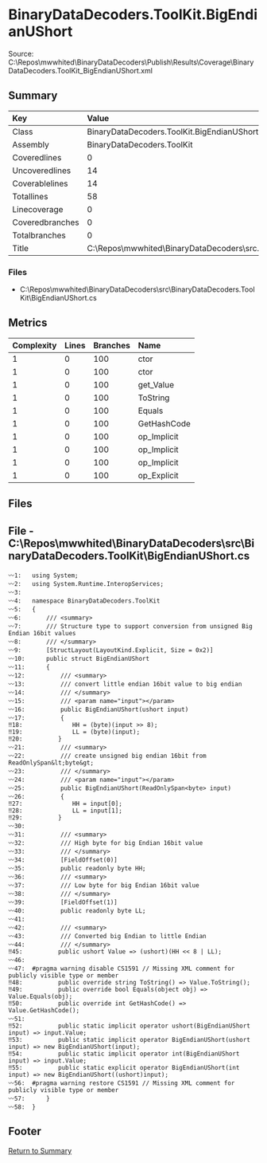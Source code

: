 ﻿
# BinaryDataDecoders.ToolKit.BigEndianUShort
Source: C:\Repos\mwwhited\BinaryDataDecoders\Publish\Results\Coverage\BinaryDataDecoders.ToolKit_BigEndianUShort.xml

## Summary

| Key                  | Value                                                            |
| :------------------- | :--------------------------------------------------------------- |
| Class                | BinaryDataDecoders.ToolKit.BigEndianUShort                   | 
| Assembly             | BinaryDataDecoders.ToolKit                                   | 
| Coveredlines         | 0                                                            | 
| Uncoveredlines       | 14                                                           | 
| Coverablelines       | 14                                                           | 
| Totallines           | 58                                                           | 
| Linecoverage         | 0                                                            | 
| Coveredbranches      | 0                                                            | 
| Totalbranches        | 0                                                            | 
| Title                | C:\Repos\mwwhited\BinaryDataDecoders\src\..\src\BinaryDataDe | 

### Files
 * C:\Repos\mwwhited\BinaryDataDecoders\src\BinaryDataDecoders.ToolKit\BigEndianUShort.cs

## Metrics

| Complexity | Lines | Branches | Name                                          |
| :--------- | :---- | :------- | :-------------------------------------------- |
| 1          | 0     | 100      | ctor | 
| 1          | 0     | 100      | ctor | 
| 1          | 0     | 100      | get_Value | 
| 1          | 0     | 100      | ToString | 
| 1          | 0     | 100      | Equals | 
| 1          | 0     | 100      | GetHashCode | 
| 1          | 0     | 100      | op_Implicit | 
| 1          | 0     | 100      | op_Implicit | 
| 1          | 0     | 100      | op_Implicit | 
| 1          | 0     | 100      | op_Explicit | 
## Files

## File - C:\Repos\mwwhited\BinaryDataDecoders\src\BinaryDataDecoders.ToolKit\BigEndianUShort.cs

```CSharp
〰1:   using System;
〰2:   using System.Runtime.InteropServices;
〰3:   
〰4:   namespace BinaryDataDecoders.ToolKit
〰5:   {
〰6:       /// <summary>
〰7:       /// Structure type to support conversion from unsigned Big Endian 16bit values
〰8:       /// </summary>
〰9:       [StructLayout(LayoutKind.Explicit, Size = 0x2)]
〰10:      public struct BigEndianUShort
〰11:      {
〰12:          /// <summary>
〰13:          /// convert little endian 16bit value to big endian
〰14:          /// </summary>
〰15:          /// <param name="input"></param>
〰16:          public BigEndianUShort(ushort input)
〰17:          {
‼18:              HH = (byte)(input >> 8);
‼19:              LL = (byte)(input);
‼20:          }
〰21:          /// <summary>
〰22:          /// create unsigned big endian 16bit from ReadOnlySpan&lt;byte&gt;
〰23:          /// </summary>
〰24:          /// <param name="input"></param>
〰25:          public BigEndianUShort(ReadOnlySpan<byte> input)
〰26:          {
‼27:              HH = input[0];
‼28:              LL = input[1];
‼29:          }
〰30:  
〰31:          /// <summary>
〰32:          /// High byte for big Endian 16bit value
〰33:          /// </summary>
〰34:          [FieldOffset(0)]
〰35:          public readonly byte HH;
〰36:          /// <summary>
〰37:          /// Low byte for big Endian 16bit value
〰38:          /// </summary>
〰39:          [FieldOffset(1)]
〰40:          public readonly byte LL;
〰41:  
〰42:          /// <summary>
〰43:          /// Converted big Endian to little Endian
〰44:          /// </summary>
‼45:          public ushort Value => (ushort)(HH << 8 | LL);
〰46:  
〰47:  #pragma warning disable CS1591 // Missing XML comment for publicly visible type or member
‼48:          public override string ToString() => Value.ToString();
‼49:          public override bool Equals(object obj) => Value.Equals(obj);
‼50:          public override int GetHashCode() => Value.GetHashCode();
〰51:  
‼52:          public static implicit operator ushort(BigEndianUShort input) => input.Value;
‼53:          public static implicit operator BigEndianUShort(ushort input) => new BigEndianUShort(input);
‼54:          public static implicit operator int(BigEndianUShort input) => input.Value;
‼55:          public static explicit operator BigEndianUShort(int input) => new BigEndianUShort((ushort)input);
〰56:  #pragma warning restore CS1591 // Missing XML comment for publicly visible type or member
〰57:      }
〰58:  }

```
## Footer 
[Return to Summary](Summary.md)

